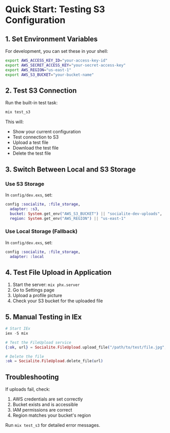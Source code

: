 # Quick Start: Testing S3 Configuration

## 1. Set Environment Variables

For development, you can set these in your shell:

```bash
export AWS_ACCESS_KEY_ID="your-access-key-id"
export AWS_SECRET_ACCESS_KEY="your-secret-access-key"
export AWS_REGION="us-east-1"
export AWS_S3_BUCKET="your-bucket-name"
```

## 2. Test S3 Connection

Run the built-in test task:

```bash
mix test_s3
```

This will:
- Show your current configuration
- Test connection to S3
- Upload a test file
- Download the test file
- Delete the test file

## 3. Switch Between Local and S3 Storage

### Use S3 Storage
In `config/dev.exs`, set:
```elixir
config :socialite, :file_storage,
  adapter: :s3,
  bucket: System.get_env("AWS_S3_BUCKET") || "socialite-dev-uploads",
  region: System.get_env("AWS_REGION") || "us-east-1"
```

### Use Local Storage (Fallback)
In `config/dev.exs`, set:
```elixir
config :socialite, :file_storage,
  adapter: :local
```

## 4. Test File Upload in Application

1. Start the server: `mix phx.server`
2. Go to Settings page
3. Upload a profile picture
4. Check your S3 bucket for the uploaded file

## 5. Manual Testing in IEx

```elixir
# Start IEx
iex -S mix

# Test the FileUpload service
{:ok, url} = Socialite.FileUpload.upload_file("/path/to/test/file.jpg", "test.jpg", "image/jpeg")

# Delete the file
:ok = Socialite.FileUpload.delete_file(url)
```

## Troubleshooting

If uploads fail, check:
1. AWS credentials are set correctly
2. Bucket exists and is accessible
3. IAM permissions are correct
4. Region matches your bucket's region

Run `mix test_s3` for detailed error messages. 